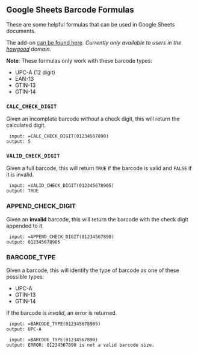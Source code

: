 ## Google Sheets Barcode Formulas

These are some helpful formulas that can be used in Google
Sheets documents.

The add-on [can be found here][add-on link].
_Currently only available to users in the [howgood][howgood] domain._

**Note**: These formulas only work with these barcode types:
* UPC-A (12 digit)
* EAN-13
* GTIN-13
* GTIN-14

### `CALC_CHECK_DIGIT`

Given an incomplete barcode _without_ a check digit, this will return
the calculated digit.

```
 input: =CALC_CHECK_DIGIT(01234567890)
output: 5
```


### `VALID_CHECK_DIGIT`

Given a full barcode, this will return `TRUE` if the barcode is valid
and `FALSE` if it is invalid.

```
 input: =VALID_CHECK_DIGIT(012345678905)
output: TRUE
```


### APPEND_CHECK_DIGIT

Given an **invalid** barcode, this will return the barcode with the
check digit appended to it.

```
 input: =APPEND_CHECK_DIGIT(01234567890)
output: 012345678905
```


### BARCODE_TYPE

Given a barcode, this will identify the type of barcode as one of these
possible types:
* UPC-A
* GTIN-13
* GTIN-14

If the barcode is _invalid_, an error is returned.

```
 input: =BARCODE_TYPE(012345678905)
output: UPC-A

 input: =BARCODE_TYPE(01234567890)
output: ERROR: 01234567890 is not a valid barcode size.
```



[add-on link]: https://chrome.google.com/webstore/detail/barcode-tools/cemdkabeljghjohgmnphiedgijpmpmbb?hl=en-US
[howgood]: https://howgood.com
